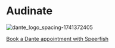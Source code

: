 # Audinate

![dante_logo_spacing-1741372405](https://github.com/user-attachments/assets/a107e190-da28-460e-9ee0-e5db5837a939)

[Book a Dante appointment with Speerfish](https://speerfish-denver.square.site/s/appointments)

